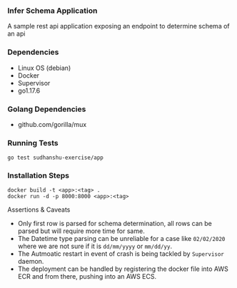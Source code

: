 ### Infer Schema Application
A sample rest api application exposing an endpoint to determine schema of an api

### Dependencies
- Linux OS (debian)
- Docker
- Supervisor
- go1.17.6

### Golang Dependencies
- github.com/gorilla/mux

### Running Tests
```
go test sudhanshu-exercise/app
```

### Installation Steps
 ```shell
 docker build -t <app>:<tag> .
 docker run -d -p 8000:8000 <app>:<tag>
 ```


 Assertions & Caveats
 
 - Only first row is parsed for schema determination, all rows can be parsed but will require more time for same.
 - The Datetime type parsing can be unreliable for a case like `02/02/2020` where we are not sure if it is `dd/mm/yyyy` or `mm/dd/yy`.
 - The Autmoatic restart in event of crash is being tackled by `Supervisor` daemon.
 - The deployment can be handled by registering the docker file into AWS ECR and from there, pushing into an AWS ECS.
